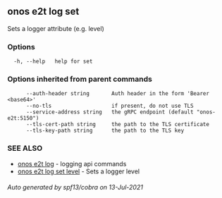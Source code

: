 ## onos e2t log set

Sets a logger attribute (e.g. level)

### Options

```
  -h, --help   help for set
```

### Options inherited from parent commands

```
      --auth-header string       Auth header in the form 'Bearer <base64>'
      --no-tls                   if present, do not use TLS
      --service-address string   the gRPC endpoint (default "onos-e2t:5150")
      --tls-cert-path string     the path to the TLS certificate
      --tls-key-path string      the path to the TLS key
```

### SEE ALSO

* [onos e2t log](onos_e2t_log.md)	 - logging api commands
* [onos e2t log set level](onos_e2t_log_set_level.md)	 - Sets a logger level

###### Auto generated by spf13/cobra on 13-Jul-2021
